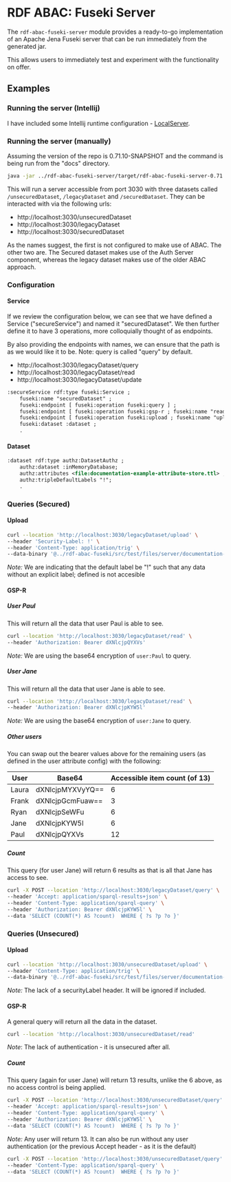 # RDF ABAC: Fuseki Server

The `rdf-abac-fuseki-server` module provides a ready-to-go implementation of an Apache Jena Fuseki server that can be run immediately from the generated jar.

This allows users to immediately test and experiment with the functionality on offer.


## Examples
### Running the server (Intellij)
I have included some Intellij runtime configuration - [LocalServer](../.idea/runConfigurations/LocalServer.xml). 

### Running the server (manually)
Assuming the version of the repo is 0.71.10-SNAPSHOT and the command is being run from the "docs" directory.
```bash
java -jar ../rdf-abac-fuseki-server/target/rdf-abac-fuseki-server-0.71.10-SNAPSHOT.jar --conf=../rdf-abac-fuseki/src/test/files/server/documentation-example-config.ttl
```
This will run a server accessible from port 3030 with three datasets called `/unsecuredDataset`, `/legacyDataset` and `/securedDataset`.
They can be interacted with via the following urls:
* http://localhost:3030/unsecuredDataset
* http://localhost:3030/legacyDataset
* http://localhost:3030/securedDataset

As the names suggest, the first is not configured to make use of ABAC. The other two are. The Secured dataset makes use of the Auth Server component, whereas the legacy dataset makes use of the older ABAC approach.

### Configuration
#### Service
If we review the configuration below, we can see that we have defined a Service ("secureService") and named it "securedDataset".
We then further define it to have 3 operations, more colloquially thought of as endpoints.

By also providing the endpoints with names, we can ensure that the path is as we would like it to be.
Note: query is called "query" by default.
* http://localhost:3030/legacyDataset/query
* http://localhost:3030/legacyDataset/read
* http://localhost:3030/legacyDataset/update
```rdf
:secureService rdf:type fuseki:Service ;
    fuseki:name "securedDataset" ;
    fuseki:endpoint [ fuseki:operation fuseki:query ] ;
    fuseki:endpoint [ fuseki:operation fuseki:gsp-r ; fuseki:name "read"] ;
    fuseki:endpoint [ fuseki:operation fuseki:upload ; fuseki:name "upload" ] ;
    fuseki:dataset :dataset ;
    .
```

#### Dataset

```rdf
:dataset rdf:type authz:DatasetAuthz ;
    authz:dataset :inMemoryDatabase;
    authz:attributes <file:documentation-example-attribute-store.ttl> ;
    authz:tripleDefaultLabels "!";
    .
```


### Queries (Secured)
#### Upload
```bash
curl --location 'http://localhost:3030/legacyDataset/upload' \
--header 'Security-Label: !' \
--header 'Content-Type: application/trig' \
--data-binary '@../rdf-abac-fuseki/src/test/files/server/documentation-example-data.trig'
```
*Note:* We are indicating that the default label be "!" such that any data without an explicit label; defined is not accesible

#### GSP-R
##### User Paul
This will return all the data that user Paul is able to see.
```bash
curl --location 'http://localhost:3030/legacyDataset/read' \
--header 'Authorization: Bearer dXNlcjpQYXVs'
```
*Note:* We are using the base64 encryption of `user:Paul` to query.
##### User Jane
This will return all the data that user Jane is able to see.
```bash
curl --location 'http://localhost:3030/legacyDataset/read' \
--header 'Authorization: Bearer dXNlcjpKYW5l'
```
*Note:* We are using the base64 encryption of `user:Jane` to query.

##### Other users
You can swap out the bearer values above for the remaining users (as defined in the user attribute config) with the following:

| User  | Base64           | Accessible item count (of 13) | 
|-------|------------------|-------------------------------|
| Laura | dXNlcjpMYXVyYQ== | 6                             |
| Frank | dXNlcjpGcmFuaw== | 3                             |
| Ryan  | dXNlcjpSeWFu     | 6                             |
| Jane  | dXNlcjpKYW5l     | 6                             |
| Paul  | dXNlcjpQYXVs     | 12                            |

##### Count
This query (for user Jane) will return 6 results as that is all that Jane has access to see.
```bash
curl -X POST --location 'http://localhost:3030/legacyDataset/query' \
--header 'Accept: application/sparql-results+json' \
--header 'Content-Type: application/sparql-query' \
--header 'Authorization: Bearer dXNlcjpKYW5l' \
--data 'SELECT (COUNT(*) AS ?count)  WHERE { ?s ?p ?o }' 
```

### Queries (Unsecured)
#### Upload
```bash
curl --location 'http://localhost:3030/unsecuredDataset/upload' \
--header 'Content-Type: application/trig' \
--data-binary '@../rdf-abac-fuseki/src/test/files/server/documentation-example-data.trig'
```
*Note:* The lack of a securityLabel header. It will be ignored if included. 

#### GSP-R
A general query will return all the data in the dataset. 
```bash
curl --location 'http://localhost:3030/unsecuredDataset/read'
```

*Note*: The lack of authentication - it is unsecured after all. 

##### Count
This query (again for user Jane) will return 13 results, unlike the 6 above, as no access control is being applied.
```bash
curl -X POST --location 'http://localhost:3030/unsecuredDataset/query' \
--header 'Accept: application/sparql-results+json' \
--header 'Content-Type: application/sparql-query' \
--header 'Authorization: Bearer dXNlcjpKYW5l' \
--data 'SELECT (COUNT(*) AS ?count)  WHERE { ?s ?p ?o }' 
```
*Note:* Any user will return 13. It can also be run without any user authentication (or the previous Accept header - as it is the default)
```bash
curl -X POST --location 'http://localhost:3030/unsecuredDataset/query' \
--header 'Content-Type: application/sparql-query' \
--data 'SELECT (COUNT(*) AS ?count)  WHERE { ?s ?p ?o }' 
```
